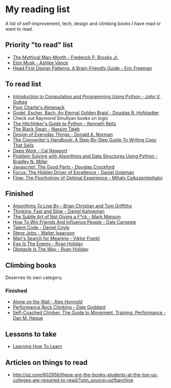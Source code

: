 # My reading list
A list of self-improvement, tech, design and climbing books I have read or want to read.

## Priority "to read" list
- [The Mythical Man-Month - Frederick P. Brooks Jr.](https://www.amazon.com/Mythical-Man-Month-Software-Engineering-Anniversary/dp/0201835959)
- [Elon Musk - Ashlee Vance](https://www.amazon.com/Elon-Musk-SpaceX-Fantastic-Future-ebook/dp/B00KVI76ZS/ref=sr_1_1?s=books&ie=UTF8&qid=1480650853&sr=1-1&keywords=elon+musk)
- [Head First Design Patterns: A Brain-Friendly Guide - Eric Freeman](https://www.amazon.com/gp/product/0596007124/ref=as_li_qf_sp_asin_il_tl?ie=UTF8&tag=farenda-20&camp=1789&creative=9325&linkCode=as2&creativeASIN=0596007124&linkId=92778db451fcc7856872d6d562e82549)

## To read list
- [Introduction to Computation and Programming Using Python - John V. Guttag](https://www.amazon.com/Introduction-Computation-Programming-Using-Python-ebook/dp/B01K6F2236/ref=sr_1_1?s=digital-text&ie=UTF8&qid=1484724298&sr=1-1)
- [Poor Charlie's Almanack](https://www.amazon.com/Poor-Charlies-Almanack-Charles-Expanded/dp/1578645018)
- [Godel, Escher, Bach: An Eternal Golden Braid - Douglas R. Hofstadter](https://www.amazon.com/dp/0394745027)
- Check out Raymond Smullyan books on logic 
- [The Hitchhiker's Guide to Python - Kenneth Reitz](https://www.amazon.com/Hitchhikers-Guide-Python-Practices-Development/dp/1491933178/ref=as_li_ss_tl?ie=UTF8&qid=1474504817&sr=8-1&keywords=the+hitchhiker%27s+guide+to+python&linkCode=sl1&tag=bookforkind-20&linkId=61f709db08f6c3016ed5390b215938ad)
- [The Black Swan - Nassim Taleb](https://www.amazon.com/Black-Swan-Improbable-Fragility-Incerto-ebook/dp/B00139XTG4/ref=sr_1_1?s=books&ie=UTF8&qid=1485608350&sr=1-1&keywords=black+swan)
- [Design of Everyday Things - Donald A. Norman](https://www.amazon.com/Design-Everyday-Things-Donald-Norman/dp/1452654123)
- [The Copywriter's Handbook: A Step-By-Step Guide To Writing Copy That Sells](https://www.amazon.com/Copywriters-Handbook-Step-Step-Writing-ebook/dp/B003JH8MHO/ref=tmm_kin_swatch_0?_encoding=UTF8&qid=&sr=)
- [Deep Work - Cal Newport](https://www.amazon.com/Deep-Work-Focused-Success-Distracted/dp/1455586692)
- [Problem Solving with Algorithms and Data Structures Using Python - Bradley N. Miller](https://www.amazon.com/Problem-Solving-Algorithms-Structures-Python/dp/1590280539)
- [Javascript: The Good Parts - Douglas Crockford](https://www.amazon.com/JavaScript-Good-Parts-Douglas-Crockford/dp/0596517742)
- [Focus: The Hidden Driver of Excellence - Daniel Goleman](https://www.amazon.com/Focus-Hidden-Excellence-Daniel-Goleman-ebook/dp/B00BATG220)
- [Flow: The Psychology of Optimal Experience - Mihaly Csikszentmihalyi](https://www.amazon.com/s/ref=nb_sb_ss_i_1_11?url=search-alias%3Ddigital-text&field-keywords=flow+mihaly+csikszentmihalyi&sprefix=flow+mihaly%2Cdigital-text%2C417&crid=315SFKWY6DGRI)

## Finished
- [Algorithms To Live By - Brian Christian and Tom Griffiths](https://www.amazon.com/Algorithms-Live-Computer-Science-Decisions/dp/1480560367)
- [Thinking, Fast and Slow - Daniel Kahneman](https://www.amazon.com/Thinking-Fast-Slow-Daniel-Kahneman-ebook/dp/B00555X8OA/ref=tmm_kin_swatch_0?_encoding=UTF8&qid=&sr=)
- [The Subtle Art of Not Giving a F*ck - Mark Manson](https://www.amazon.com/Subtle-Art-Not-Giving-Counterintuitive/dp/0062457713)
- [How To Win Friends And Influence People - Dale Carnegie](https://www.amazon.com/How-Win-Friends-Influence-People/dp/0671027034)
- [Talent Code - Daniel Coyle](https://www.amazon.com/Talent-Code-Greatness-Born-Grown-ebook/dp/B0026OR1UK/ref=sr_1_1?s=digital-text&ie=UTF8&qid=1480652637&sr=1-1&keywords=talent+code)
- [Steve Jobs - Walter Isaacson](https://www.amazon.com/Steve-Jobs-Walter-Isaacson/dp/1451648537)
- [Man's Search for Meaning - Viktor Frankl](https://www.amazon.com/Mans-Search-Meaning-Viktor-Frankl/dp/080701429X)
- [Ego Is The Enemy - Ryan Holiday](https://www.amazon.com/Ego-Enemy-Master-Greatest-Opponent-ebook/dp/B01AWUTMB0/ref=sr_1_1?s=books&ie=UTF8&qid=1480650510&sr=1-1&keywords=ego+is+the+enemy)
- [Obstacle Is The Way - Ryan Holiday](https://www.amazon.com/Obstacle-Way-Ancient-Adversity-Advantage-ebook/dp/B00IX49OS4/ref=pd_sbs_351_1?_encoding=UTF8&pd_rd_i=B00IX49OS4&pd_rd_r=5SHVWRYGCZKJ3FFDKD47&pd_rd_w=SoaC5&pd_rd_wg=kHRWh&psc=1&refRID=5SHVWRYGCZKJ3FFDKD47)

## Climbing books 

Deserves its own category.

### Finished

- [Alone on the Wall - Alex Honnold](https://www.amazon.com/Alone-Wall-Alex-Honnold/dp/0393247627)
- [Performance Rock Climbing - Dale Goddard](https://www.amazon.com/Performance-Rock-Climbing-Dale-Goddard-ebook/dp/B004L62I36/ref=sr_1_1?s=books&ie=UTF8&qid=1480652146&sr=1-1&keywords=performance+rock+climbing)
- [Self-Coached Climber: The Guide to Movement, Training, Performance - Dan M. Hague](https://www.amazon.com/Self-Coached-Climber-Movement-Training-Performance-ebook/dp/B004BJ1MPS/ref=pd_sim_351_3?_encoding=UTF8&pd_rd_i=B004BJ1MPS&pd_rd_r=A5ND3V538S4KGNDKZ0AX&pd_rd_w=ekJVg&pd_rd_wg=pBhZe&psc=1&refRID=A5ND3V538S4KGNDKZ0AX)

## Lessons to take

- [Learning How To Learn](https://www.coursera.org/learn/learning-how-to-learn)

## Articles on things to read
- http://qz.com/602956/these-are-the-books-students-at-the-top-us-colleges-are-required-to-read/?utm_source=qzfbarchive
